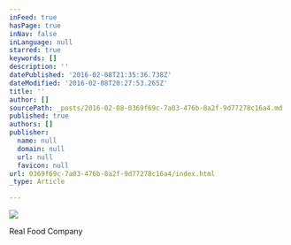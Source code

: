 ```yaml
---
inFeed: true
hasPage: true
inNav: false
inLanguage: null
starred: true
keywords: []
description: ''
datePublished: '2016-02-08T21:35:36.738Z'
dateModified: '2016-02-08T20:27:53.265Z'
title: ''
author: []
sourcePath: _posts/2016-02-08-0369f69c-7a03-476b-8a2f-9d77278c16a4.md
published: true
authors: []
publisher:
  name: null
  domain: null
  url: null
  favicon: null
url: 0369f69c-7a03-476b-8a2f-9d77278c16a4/index.html
_type: Article

---
```

![](https://the-grid-user-content.s3-us-west-2.amazonaws.com/10150493-bf91-45ae-a974-248458195a03.png)

Real Food Company